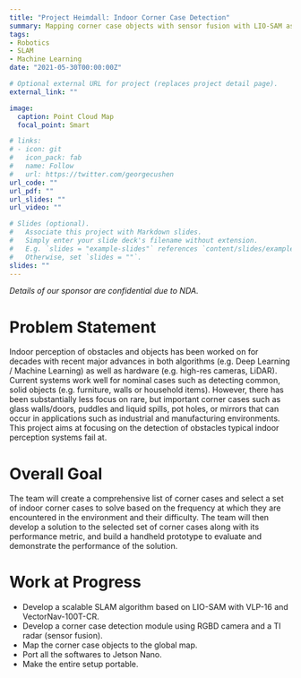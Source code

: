 ```yaml
---
title: "Project Heimdall: Indoor Corner Case Detection"
summary: Mapping corner case objects with sensor fusion with LIO-SAM as the backbone.
tags:
- Robotics
- SLAM
- Machine Learning
date: "2021-05-30T00:00:00Z"

# Optional external URL for project (replaces project detail page).
external_link: ""

image:
  caption: Point Cloud Map
  focal_point: Smart

# links:
# - icon: git
#   icon_pack: fab
#   name: Follow
#   url: https://twitter.com/georgecushen
url_code: ""
url_pdf: ""
url_slides: ""
url_video: ""

# Slides (optional).
#   Associate this project with Markdown slides.
#   Simply enter your slide deck's filename without extension.
#   E.g. `slides = "example-slides"` references `content/slides/example-slides.md`.
#   Otherwise, set `slides = ""`.
slides: ""
---
```


*Details of our sponsor are confidential due to NDA.*

# Problem Statement

Indoor perception of obstacles and objects has been worked on for decades with recent major advances in both algorithms (e.g. Deep Learning / Machine Learning) as well as hardware (e.g. high-res cameras, LiDAR). Current systems work well for nominal cases such as detecting common, solid objects (e.g. furniture, walls or household items). However, there has been substantially less focus on rare, but important corner cases such as glass walls/doors, puddles and liquid spills, pot holes, or mirrors that can occur in applications such as industrial and manufacturing environments. This project aims at focusing on the detection of obstacles typical indoor perception systems fail at.

# Overall Goal

The team will create a comprehensive list of corner cases and select a set of indoor corner cases to solve based on the frequency at which they are encountered in the environment and their difficulty. The team will then develop a solution to the selected set of corner cases along with its performance metric, and build a handheld prototype to evaluate and demonstrate the performance of the solution.

# Work at Progress

- Develop a scalable SLAM algorithm based on LIO-SAM with VLP-16 and VectorNav-100T-CR.
- Develop a corner case detection module using RGBD camera and a TI radar (sensor fusion).
- Map the corner case objects to the global map.
- Port all the softwares to Jetson Nano.
- Make the entire setup portable.






